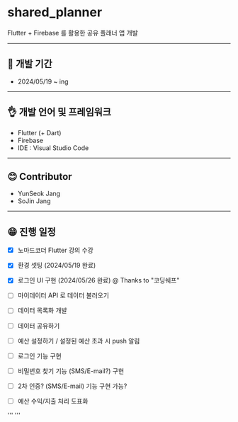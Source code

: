 # shared_planner

Flutter + Firebase 를 활용한 공유 플래너 앱 개발

--- 

## 📖 개발 기간 
- 2024/05/19 ~ ing

---

## 👌 개발 언어 및 프레임워크
 * Flutter (+ Dart)
 * Firebase
 * IDE : Visual Studio Code

--- 

## 😊 Contributor
 * YunSeok Jang
 * SoJin Jang

---

## 😁 진행 일정
- [X] 노마드코더 Flutter 강의 수강
- [X] 환경 셋팅 (2024/05/19 완료)
- [X] 로그인 UI 구현 (2024/05/26 완료) @ Thanks to "코딩쉐프"
- [ ] 마이데이터 API 로 데이터 불러오기
- [ ] 데이터 목록화 개발
- [ ] 데이터 공유하기
- [ ] 예산 설정하기 / 설정된 예산 초과 시 push 알림
- [ ] 로그인 기능 구현
- [ ] 비밀번호 찾기 기능 (SMS/E-mail?) 구현
- [ ] 2차 인증? (SMS/E-mail) 기능 구현 가능?
- [ ] 예산 수익/지출 처리 도표화



'''
'''
